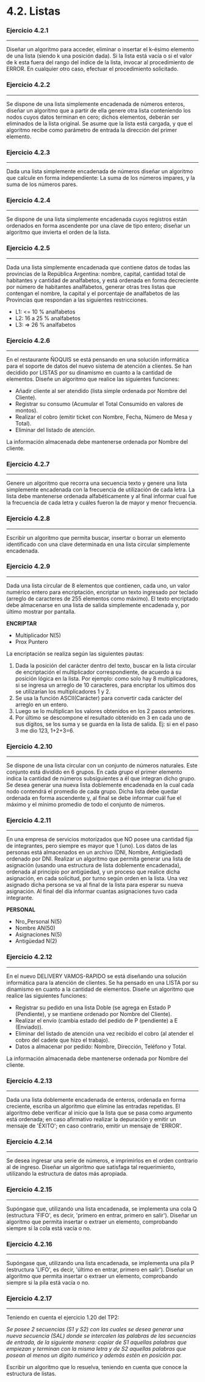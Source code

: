 # 4.2. Listas

### Ejercicio 4.2.1
---

Diseñar un algoritmo para acceder, eliminar o insertar el k-ésimo elemento de una lista (siendo k una posición dada). Si la lista está vacía o si el valor de k esta fuera del rango del índice de la lista, invocar al procedimiento de ERROR. En cualquier otro caso, efectuar el procedimiento solicitado.

### Ejercicio 4.2.2
---

Se dispone de una lista simplemente encadenada de números enteros, diseñar un algoritmo que a partir de ella genere otra lista conteniendo los nodos cuyos datos terminan en cero; dichos elementos, deberán ser eliminados de la lista original. Se asume que la lista está cargada, y que el algoritmo recibe como parámetro de entrada la dirección del primer elemento.

### Ejercicio 4.2.3
---

Dada una lista simplemente encadenada de números diseñar un algoritmo que calcule en forma independiente: La suma de los números impares, y la suma de los números pares.

### Ejercicio 4.2.4
---

Se dispone de una lista simplemente encadenada cuyos registros están ordenados en forma ascendente por una clave de tipo entero; diseñar un algoritmo que invierta el orden de la lista.

### Ejercicio 4.2.5
---

Dada una lista simplemente encadenada que contiene datos de todas las provincias de la República Argentina: nombre, capital, cantidad total de habitantes y cantidad de analfabetos, y está ordenada en forma decreciente por número de habitantes analfabetos, generar otras tres listas que contengan el nombre, la capital y el porcentaje de analfabetos de las Provincias que respondan a las siguientes restricciones.  

- L1: <= 10 % analfabetos  
- L2: 16 a 25 % analfabetos  
- L3: => 26 % analfabetos  

### Ejercicio 4.2.6
---

En el restaurante ÑOQUIS se está pensando en una solución informática para el soporte de datos del nuevo sistema de atención a clientes. Se han decidido por LISTAS por su dinamismo en cuanto a la cantidad de elementos. Diseñe un algoritmo que realice las siguientes funciones: 
 
- Añadir cliente al ser atendido (lista simple ordenada por Nombre del Cliente).  
- Registrar su consumo (Acumular el Total Consumido en valores de montos).  
- Realizar el cobro (emitir ticket con Nombre, Fecha, Número de Mesa y Total).  
- Eliminar del listado de atención.  

La información almacenada debe mantenerse ordenada por Nombre del cliente. 

### Ejercicio 4.2.7
---

Genere un algoritmo que recorra una secuencia texto y genere una lista simplemente encadenada con la frecuencia de utilización de cada letra. La lista debe mantenerse ordenada alfabéticamente y al final informar cual fue la frecuencia de cada letra y cuáles fueron la de mayor y menor frecuencia.

### Ejercicio 4.2.8
---

Escribir un algoritmo que permita buscar, insertar o borrar un elemento identificado con una clave determinada en una lista circular simplemente encadenada.

### Ejercicio 4.2.9
---

Dada una lista circular de 8 elementos que contienen, cada uno, un valor numérico entero para encriptación, encriptar un texto ingresado por teclado (arreglo de caracteres de 255 elementos como máximo). El texto encriptado debe almacenarse en una lista de salida simplemente encadenada y, por último mostrar por pantalla.


**ENCRIPTAR** 
<ul class='fileul'>
	<li>Multiplicador <a>N(5)</a>
	<li>Prox <a>Puntero</a>
</ul>

La encriptación se realiza según las siguientes pautas: 

1. Dada la posición del carácter dentro del texto, buscar en la lista circular de encriptación el multiplicador correspondiente, de acuerdo a su posición lógica en la lista. Por ejemplo: como solo hay 8 multiplicadores, si se ingresa un arreglo de 10 caracteres, para encriptar los ultimos dos se utilizarían los multiplicadores 1 y 2.  
2. Se usa la función ASCII(Carácter) para convertir cada carácter del arreglo en un entero.  
3. Luego se lo multiplican los valores obtenidos en los 2 pasos anteriores.  
4. Por último se descompone el resultado obtenido en 3 en cada uno de sus dígitos, se los suma y se guarda en la lista de salida. Ej: si en el paso 3 me dio 123, 1+2+3=6.

### Ejercicio 4.2.10
---

Se dispone de una lista circular con un conjunto de números naturales. Este conjunto está dividido en 6 grupos. En cada grupo el primer elemento indica la cantidad de números subsiguientes a él que integran dicho grupo.
Se desea generar una nueva lista doblemente encadenada en la cual cada nodo contendrá el promedio de cada grupo. Dicha lista debe quedar ordenada en forma ascendente y, al final se debe informar cuál fue el máximo y el mínimo promedio de todo el conjunto de números.

### Ejercicio 4.2.11
---

En una empresa de servicios motorizados que NO posee una cantidad fija de integrantes, pero siempre es mayor que 1 (uno). Los datos de las personas está almacenados en un archivo (DNI, Nombre, Antigüedad) ordenado por DNI. Realizar un algoritmo que permita generar una lista de asignación (usando una estructura de lista doblemente encadenada), ordenada al principio por antigüedad, y un proceso que realice dicha asignación, en cada solicitud, por turno según orden en la lista. Una vez asignado dicha persona se va al final de la lista para esperar su nueva asignación. Al final del día informar cuantas asignaciones tuvo cada integrante.

**PERSONAL**
<ul class='fileul'>
	<li>Nro_Personal <a>N(5)</a>
	<li>Nombre <a>AN(50)</a>
	<li>Asignaciones <a>N(5)</a>
	<li>Antigüedad <a>N(2)</a>
</ul>

### Ejercicio 4.2.12
---

En el nuevo DELIVERY VAMOS-RAPIDO se está diseñando una solución informática para la atención de clientes. Se ha pensado en una LISTA por su dinamismo en cuanto a la cantidad de elementos. Diseñe un algoritmo que realice las siguientes funciones:

- Registrar su pedido en una lista Doble (se agrega en Estado P (Pendiente), y se mantiene ordenado por Nombre del Cliente).
- Realizar el envío (cambia estado del pedido de P (pendiente) a E (Enviado)).
- Eliminar del listado de atención una vez recibido el cobro (al atender el cobro del cadete que hizo el trabajo).
- Datos a almacenar por pedido: Nombre, Dirección, Teléfono y Total.

La información almacenada debe mantenerse ordenada por Nombre del cliente.

### Ejercicio 4.2.13
---

Dada una lista doblemente encadenada de enteros, ordenada en forma creciente, escriba un algoritmo que elimine las entradas repetidas. El algoritmo debe verificar al inicio que la lista que se pasa como argumento está ordenada; en caso afirmativo realizar la depuración y emitir un mensaje de 'ÉXITO'; en caso contrario, emitir un mensaje de 'ERROR'.

### Ejercicio 4.2.14
---

Se desea ingresar una serie de números, e imprimirlos en el orden contrario al de ingreso. Diseñar un algoritmo que satisfaga tal requerimiento, utilizando la estructura de datos más apropiada.

### Ejercicio 4.2.15
---

Supóngase que, utilizando una lista encadenada, se implementa una cola Q (estructura 'FIFO', es decir, 'primero en entrar, primero en salir'). Diseñar un algoritmo que permita insertar o extraer un elemento, comprobando siempre si la cola está vacía o no.

### Ejercicio 4.2.16
---

Supóngase que, utilizando una lista encadenada, se implementa una pila P (estructura 'LIFO', es decir, 'último en entrar, primero en salir'). Diseñar un algoritmo que permita insertar o extraer un elemento, comprobando siempre si la pila está vacía o no.

### Ejercicio 4.2.17
---

Teniendo en cuenta el ejercicio 1.20 del TP2: 

_Se posee 2 secuencias (S1 y S2) con las cuales se desea generar una nueva secuencia (SAL) donde se intercalen las palabras de las secuencias de entrada, de la siguiente manera: copiar de S1 aquellas palabras que empiezan y terminan con la misma letra y de S2 aquellas palabras que posean al menos un digito numérico y además estén en posición par._

Escribir un algoritmo que lo resuelva, teniendo en cuenta que conoce la estructura de listas.